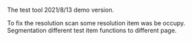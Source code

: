 The test tool 2021/8/13 demo version.

To fix the resolution scan some resolution item was be occupy.
Segmentation different test item functions to different page.